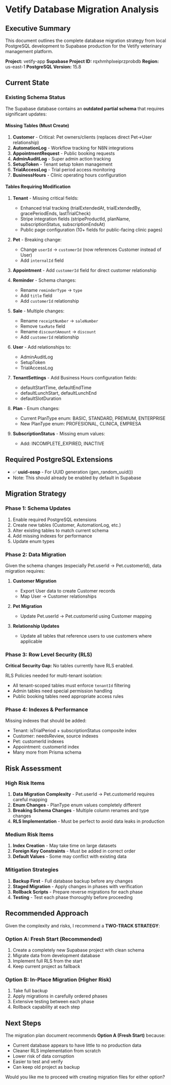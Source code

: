 # Vetify Database Migration Analysis

## Executive Summary

This document outlines the complete database migration strategy from local PostgreSQL development to Supabase production for the Vetify veterinary management platform.

**Project:** vetify-app
**Supabase Project ID:** rqxhmhplxeiprzprobdb
**Region:** us-east-1
**PostgreSQL Version:** 15.8

## Current State

### Existing Schema Status

The Supabase database contains an **outdated partial schema** that requires significant updates:

#### Missing Tables (Must Create)
1. **Customer** - Critical: Pet owners/clients (replaces direct Pet→User relationship)
2. **AutomationLog** - Workflow tracking for N8N integrations
3. **AppointmentRequest** - Public booking requests
4. **AdminAuditLog** - Super admin action tracking
5. **SetupToken** - Tenant setup token management
6. **TrialAccessLog** - Trial period access monitoring
7. **BusinessHours** - Clinic operating hours configuration

#### Tables Requiring Modification
1. **Tenant** - Missing critical fields:
   - Enhanced trial tracking (trialExtendedAt, trialExtendedBy, gracePeriodEnds, lastTrialCheck)
   - Stripe integration fields (stripeProductId, planName, subscriptionStatus, subscriptionEndsAt)
   - Public page configuration (10+ fields for public-facing clinic pages)

2. **Pet** - Breaking change:
   - Change `userId` → `customerId` (now references Customer instead of User)
   - Add `internalId` field

3. **Appointment** - Add `customerId` field for direct customer relationship

4. **Reminder** - Schema changes:
   - Rename `reminderType` → `type`
   - Add `title` field
   - Add `customerId` relationship

5. **Sale** - Multiple changes:
   - Rename `receiptNumber` → `saleNumber`
   - Remove `taxRate` field
   - Rename `discountAmount` → `discount`
   - Add `customerId` relationship

6. **User** - Add relationships to:
   - AdminAuditLog
   - SetupToken
   - TrialAccessLog

7. **TenantSettings** - Add Business Hours configuration fields:
   - defaultStartTime, defaultEndTime
   - defaultLunchStart, defaultLunchEnd
   - defaultSlotDuration

8. **Plan** - Enum changes:
   - Current PlanType enum: BASIC, STANDARD, PREMIUM, ENTERPRISE
   - New PlanType enum: PROFESIONAL, CLINICA, EMPRESA

9. **SubscriptionStatus** - Missing enum values:
   - Add: INCOMPLETE_EXPIRED, INACTIVE

## Required PostgreSQL Extensions

- ✅ **uuid-ossp** - For UUID generation (gen_random_uuid())
- Note: This should already be enabled by default in Supabase

## Migration Strategy

### Phase 1: Schema Updates
1. Enable required PostgreSQL extensions
2. Create new tables (Customer, AutomationLog, etc.)
3. Alter existing tables to match current schema
4. Add missing indexes for performance
5. Update enum types

### Phase 2: Data Migration
Given the schema changes (especially Pet.userId → Pet.customerId), data migration requires:

1. **Customer Migration**
   - Export User data to create Customer records
   - Map User → Customer relationships

2. **Pet Migration**
   - Update Pet.userId → Pet.customerId using Customer mapping

3. **Relationship Updates**
   - Update all tables that reference users to use customers where applicable

### Phase 3: Row Level Security (RLS)

**Critical Security Gap:** No tables currently have RLS enabled.

RLS Policies needed for multi-tenant isolation:
- All tenant-scoped tables must enforce `tenantId` filtering
- Admin tables need special permission handling
- Public booking tables need appropriate access rules

### Phase 4: Indexes & Performance

Missing indexes that should be added:
- Tenant: isTrialPeriod + subscriptionStatus composite index
- Customer: needsReview, source indexes
- Pet: customerId indexes
- Appointment: customerId index
- Many more from Prisma schema

## Risk Assessment

### High Risk Items
1. **Data Migration Complexity** - Pet.userId → Pet.customerId requires careful mapping
2. **Enum Changes** - PlanType enum values completely different
3. **Breaking Schema Changes** - Multiple column renames and type changes
4. **RLS Implementation** - Must be perfect to avoid data leaks in production

### Medium Risk Items
1. **Index Creation** - May take time on large datasets
2. **Foreign Key Constraints** - Must be added in correct order
3. **Default Values** - Some may conflict with existing data

### Mitigation Strategies
1. **Backup First** - Full database backup before any changes
2. **Staged Migration** - Apply changes in phases with verification
3. **Rollback Scripts** - Prepare reverse migrations for each phase
4. **Testing** - Test each phase thoroughly before proceeding

## Recommended Approach

Given the complexity and risks, I recommend a **TWO-TRACK STRATEGY**:

### Option A: Fresh Start (Recommended)
1. Create a completely new Supabase project with clean schema
2. Migrate data from development database
3. Implement full RLS from the start
4. Keep current project as fallback

### Option B: In-Place Migration (Higher Risk)
1. Take full backup
2. Apply migrations in carefully ordered phases
3. Extensive testing between each phase
4. Rollback capability at each step

## Next Steps

The migration plan document recommends **Option A (Fresh Start)** because:
- Current database appears to have little to no production data
- Cleaner RLS implementation from scratch
- Lower risk of data corruption
- Easier to test and verify
- Can keep old project as backup

Would you like me to proceed with creating migration files for either option?
